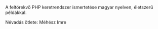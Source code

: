 A feltörekvő PHP keretrendszer ismertetése magyar nyelven, életszerű példákkal.

Névadás ötlete: Méhész Imre